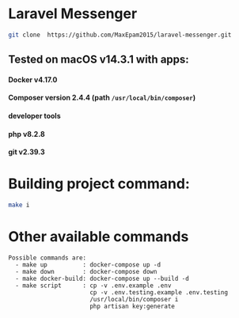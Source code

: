 # Laravel Messenger

```bash
git clone  https://github.com/MaxEpam2015/laravel-messenger.git
```

## Tested on macOS v14.3.1 with apps:
#### Docker v4.17.0
#### Composer version 2.4.4 (path `/usr/local/bin/composer`)
#### developer tools
#### php v8.2.8
#### git v2.39.3

# Building project command:

```bash
make i
```

# Other available commands

```text
Possible commands are:
  - make up          : docker-compose up -d
  - make down        : docker-compose down
  - make docker-build: docker-compose up --build -d
  - make script      : cp -v .env.example .env
                       cp -v .env.testing.example .env.testing
                       /usr/local/bin/composer i
                       php artisan key:generate
```
